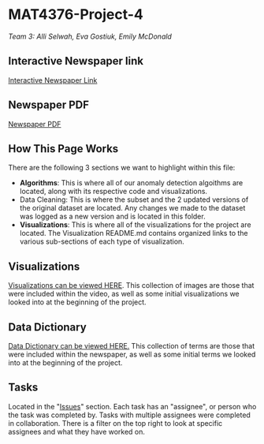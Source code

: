 # MAT4376-Project-4
*Team 3: Alli Selwah, Eva Gostiuk, Emily McDonald*


## Interactive Newspaper link
[Interactive Newspaper Link]()
## Newspaper PDF
[Newspaper PDF](MAT4376_Project4_Team3_Newspaper.pdf)

## How This Page Works

There are the following 3 sections we want to highlight within this file: 

  * **Algorithms**: This is where all of our anomaly detection algoithms are located, along with its respective code and visualizations.
  * Data Cleaning: This is where the subset and the 2 updated versions of the original dataset are located. Any changes we made to the dataset was logged as a new version and is located in this folder. 
  * **Visualizations**: This is where all of the visualizations for the project are located. The Visualization README.md contains organized links to the various sub-sections of each type of visualization.

## Visualizations
[Visualizations can be viewed HERE](Visualizations/README.md). This collection of images are those that were included within the video, as well as some initial visualizations we looked into at the beginning of the project. 


## Data Dictionary
[Data Dictionary can be viewed HERE.](MAT4376_Data_Dictionary_Sheet1.pdf) This collection of terms are those that were included within the newspaper, as well as some initial terms we looked into at the beginning of the project. 


## Tasks

Located in the "[Issues](https://github.com/EvaGostiuk/MAT4376-project-4-team-3/issues)" section. Each task has an "assignee", or person who the task was completed by. Tasks with multiple assignees were completed in collaboration. There is a filter on the top right to look at specific assignees and what they have worked on. 


